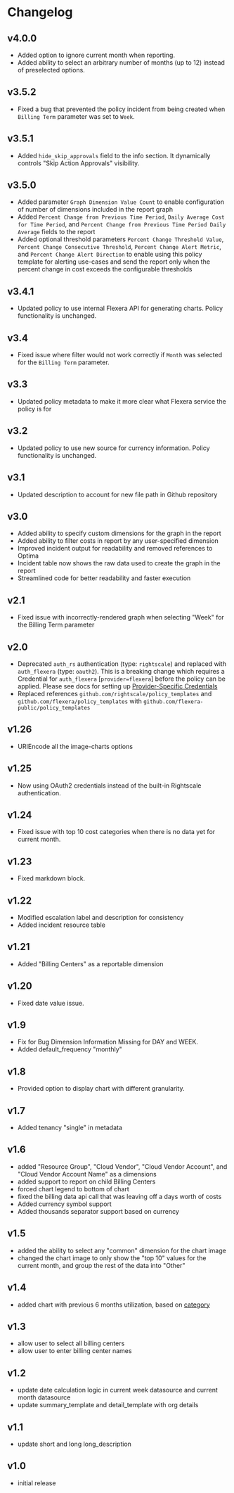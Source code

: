 # Changelog

## v4.0.0

- Added option to ignore current month when reporting.
- Added ability to select an arbitrary number of months (up to 12) instead of preselected options.

## v3.5.2

- Fixed a bug that prevented the policy incident from being created when `Billing Term` parameter was set to `Week`.

## v3.5.1

- Added `hide_skip_approvals` field to the info section. It dynamically controls "Skip Action Approvals" visibility.

## v3.5.0

- Added parameter `Graph Dimension Value Count` to enable configuration of number of dimensions included in the report graph
- Added `Percent Change from Previous Time Period`, `Daily Average Cost for Time Period`, and `Percent Change from Previous Time Period Daily Average` fields to the report
- Added optional threshold parameters `Percent Change Threshold Value`, `Percent Change Consecutive Threshold`, `Percent Change Alert Metric`, and `Percent Change Alert Direction` to enable using this policy template for alerting use-cases and send the report only when the percent change in cost exceeds the configurable thresholds

## v3.4.1

- Updated policy to use internal Flexera API for generating charts. Policy functionality is unchanged.

## v3.4

- Fixed issue where filter would not work correctly if `Month` was selected for the `Billing Term` parameter.

## v3.3

- Updated policy metadata to make it more clear what Flexera service the policy is for

## v3.2

- Updated policy to use new source for currency information. Policy functionality is unchanged.

## v3.1

- Updated description to account for new file path in Github repository

## v3.0

- Added ability to specify custom dimensions for the graph in the report
- Added ability to filter costs in report by any user-specified dimension
- Improved incident output for readability and removed references to Optima
- Incident table now shows the raw data used to create the graph in the report
- Streamlined code for better readability and faster execution

## v2.1

- Fixed issue with incorrectly-rendered graph when selecting "Week" for the Billing Term parameter

## v2.0

- Deprecated `auth_rs` authentication (type: `rightscale`) and replaced with `auth_flexera` (type: `oauth2`).  This is a breaking change which requires a Credential for `auth_flexera` [`provider=flexera`] before the policy can be applied.  Please see docs for setting up [Provider-Specific Credentials](https://docs.flexera.com/flexera/EN/Automation/ProviderCredentials.htm)
- Replaced references `github.com/rightscale/policy_templates` and `github.com/flexera/policy_templates` with `github.com/flexera-public/policy_templates`

## v1.26

- URIEncode all the image-charts options

## v1.25

- Now using OAuth2 credentials instead of the built-in Rightscale authentication.

## v1.24

- Fixed issue with top 10 cost categories when there is no data yet for current month.

## v1.23

- Fixed markdown block.

## v1.22

- Modified escalation label and description for consistency
- Added incident resource table

## v1.21

- Added "Billing Centers" as a reportable dimension

## v1.20

- Fixed date value issue.

## v1.9

- Fix for Bug Dimension Information Missing for DAY and WEEK.
- Added default_frequency "monthly"

## v1.8

- Provided option to display chart with different granularity.

## v1.7

- Added tenancy "single" in metadata

## v1.6

- added "Resource Group", "Cloud Vendor", "Cloud Vendor Account", and "Cloud Vendor Account Name" as a dimensions
- added support to report on child Billing Centers
- forced chart legend to bottom of chart
- fixed the billing data api call that was leaving off a days worth of costs
- Added currency symbol support
- Added thousands separator support based on currency

## v1.5

- added the ability to select any "common" dimension for the chart image
- changed the chart image to only show the "top 10" values for the current month, and group the rest of the data into "Other"

## v1.4

- added chart with previous 6 months utilization, based on [category](https://docs.rightscale.com/optima/reference/rightscale_dimensions.html#category)

## v1.3

- allow user to select all billing centers
- allow user to enter billing center names

## v1.2

- update date calculation logic in current week datasource and current month datasource
- update summary_template and detail_template with org details

## v1.1

- update short and long long_description

## v1.0

- initial release
